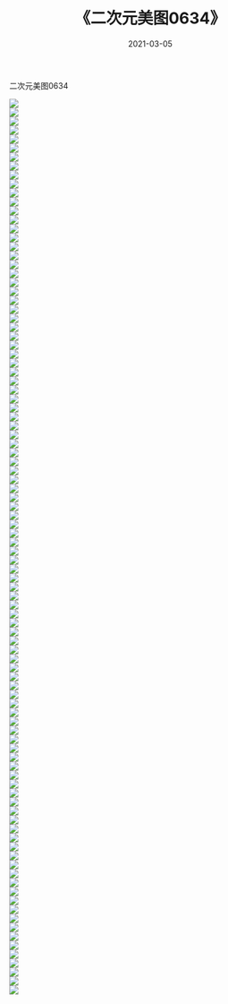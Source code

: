 ﻿---
layout: post
title:  《二次元美图0634》
date:   2021-03-05
img: http://imgx.orgx.ga/二次元/2021/二次元美图0634/000.jpg
categories: [美女, 清纯, 唯美]
---

二次元美图0634

 ![](http://imgx.orgx.ga/二次元/2021/二次元美图0634/001.png) <br>![](http://imgx.orgx.ga/二次元/2021/二次元美图0634/002.png) <br>![](http://imgx.orgx.ga/二次元/2021/二次元美图0634/003.png) <br>![](http://imgx.orgx.ga/二次元/2021/二次元美图0634/004.png) <br>![](http://imgx.orgx.ga/二次元/2021/二次元美图0634/005.png) <br>![](http://imgx.orgx.ga/二次元/2021/二次元美图0634/006.png) <br>![](http://imgx.orgx.ga/二次元/2021/二次元美图0634/007.png) <br>![](http://imgx.orgx.ga/二次元/2021/二次元美图0634/008.png) <br>![](http://imgx.orgx.ga/二次元/2021/二次元美图0634/009.png) <br>![](http://imgx.orgx.ga/二次元/2021/二次元美图0634/010.png) <br>![](http://imgx.orgx.ga/二次元/2021/二次元美图0634/011.png) <br>![](http://imgx.orgx.ga/二次元/2021/二次元美图0634/012.png) <br>![](http://imgx.orgx.ga/二次元/2021/二次元美图0634/013.png) <br>![](http://imgx.orgx.ga/二次元/2021/二次元美图0634/014.png) <br>![](http://imgx.orgx.ga/二次元/2021/二次元美图0634/015.png) <br>![](http://imgx.orgx.ga/二次元/2021/二次元美图0634/016.png) <br>![](http://imgx.orgx.ga/二次元/2021/二次元美图0634/017.png) <br>![](http://imgx.orgx.ga/二次元/2021/二次元美图0634/018.png) <br>![](http://imgx.orgx.ga/二次元/2021/二次元美图0634/019.png) <br>![](http://imgx.orgx.ga/二次元/2021/二次元美图0634/020.png) <br>![](http://imgx.orgx.ga/二次元/2021/二次元美图0634/021.png) <br>![](http://imgx.orgx.ga/二次元/2021/二次元美图0634/022.png) <br>![](http://imgx.orgx.ga/二次元/2021/二次元美图0634/023.png) <br>![](http://imgx.orgx.ga/二次元/2021/二次元美图0634/024.png) <br>![](http://imgx.orgx.ga/二次元/2021/二次元美图0634/025.png) <br>![](http://imgx.orgx.ga/二次元/2021/二次元美图0634/026.png) <br>![](http://imgx.orgx.ga/二次元/2021/二次元美图0634/027.png) <br>![](http://imgx.orgx.ga/二次元/2021/二次元美图0634/028.png) <br>![](http://imgx.orgx.ga/二次元/2021/二次元美图0634/029.png) <br>![](http://imgx.orgx.ga/二次元/2021/二次元美图0634/030.png) <br>![](http://imgx.orgx.ga/二次元/2021/二次元美图0634/031.png) <br>![](http://imgx.orgx.ga/二次元/2021/二次元美图0634/032.png) <br>![](http://imgx.orgx.ga/二次元/2021/二次元美图0634/033.png) <br>![](http://imgx.orgx.ga/二次元/2021/二次元美图0634/034.png) <br>![](http://imgx.orgx.ga/二次元/2021/二次元美图0634/035.png) <br>![](http://imgx.orgx.ga/二次元/2021/二次元美图0634/036.png) <br>![](http://imgx.orgx.ga/二次元/2021/二次元美图0634/037.png) <br>![](http://imgx.orgx.ga/二次元/2021/二次元美图0634/038.png) <br>![](http://imgx.orgx.ga/二次元/2021/二次元美图0634/039.png) <br>![](http://imgx.orgx.ga/二次元/2021/二次元美图0634/040.png) <br>![](http://imgx.orgx.ga/二次元/2021/二次元美图0634/041.png) <br>![](http://imgx.orgx.ga/二次元/2021/二次元美图0634/042.png) <br>![](http://imgx.orgx.ga/二次元/2021/二次元美图0634/043.png) <br>![](http://imgx.orgx.ga/二次元/2021/二次元美图0634/044.png) <br>![](http://imgx.orgx.ga/二次元/2021/二次元美图0634/045.png) <br>![](http://imgx.orgx.ga/二次元/2021/二次元美图0634/046.png) <br>![](http://imgx.orgx.ga/二次元/2021/二次元美图0634/047.png) <br>![](http://imgx.orgx.ga/二次元/2021/二次元美图0634/048.png) <br>![](http://imgx.orgx.ga/二次元/2021/二次元美图0634/049.png) <br>![](http://imgx.orgx.ga/二次元/2021/二次元美图0634/050.png) <br>![](http://imgx.orgx.ga/二次元/2021/二次元美图0634/051.png) <br>![](http://imgx.orgx.ga/二次元/2021/二次元美图0634/052.png) <br>![](http://imgx.orgx.ga/二次元/2021/二次元美图0634/053.png) <br>![](http://imgx.orgx.ga/二次元/2021/二次元美图0634/054.png) <br>![](http://imgx.orgx.ga/二次元/2021/二次元美图0634/055.png) <br>![](http://imgx.orgx.ga/二次元/2021/二次元美图0634/056.png) <br>![](http://imgx.orgx.ga/二次元/2021/二次元美图0634/057.png) <br>![](http://imgx.orgx.ga/二次元/2021/二次元美图0634/058.png) <br>![](http://imgx.orgx.ga/二次元/2021/二次元美图0634/059.png) <br>![](http://imgx.orgx.ga/二次元/2021/二次元美图0634/060.png) <br>![](http://imgx.orgx.ga/二次元/2021/二次元美图0634/061.png) <br>![](http://imgx.orgx.ga/二次元/2021/二次元美图0634/062.png) <br>![](http://imgx.orgx.ga/二次元/2021/二次元美图0634/063.png) <br>![](http://imgx.orgx.ga/二次元/2021/二次元美图0634/064.png) <br>![](http://imgx.orgx.ga/二次元/2021/二次元美图0634/065.png) <br>![](http://imgx.orgx.ga/二次元/2021/二次元美图0634/066.png) <br>![](http://imgx.orgx.ga/二次元/2021/二次元美图0634/067.png) <br>![](http://imgx.orgx.ga/二次元/2021/二次元美图0634/068.png) <br>![](http://imgx.orgx.ga/二次元/2021/二次元美图0634/069.png) <br>![](http://imgx.orgx.ga/二次元/2021/二次元美图0634/070.png) <br>![](http://imgx.orgx.ga/二次元/2021/二次元美图0634/071.png) <br>![](http://imgx.orgx.ga/二次元/2021/二次元美图0634/072.png) <br>![](http://imgx.orgx.ga/二次元/2021/二次元美图0634/073.png) <br>![](http://imgx.orgx.ga/二次元/2021/二次元美图0634/074.png) <br>![](http://imgx.orgx.ga/二次元/2021/二次元美图0634/075.png) <br>![](http://imgx.orgx.ga/二次元/2021/二次元美图0634/076.png) <br>![](http://imgx.orgx.ga/二次元/2021/二次元美图0634/077.png) <br>![](http://imgx.orgx.ga/二次元/2021/二次元美图0634/078.png) <br>![](http://imgx.orgx.ga/二次元/2021/二次元美图0634/079.png) <br>![](http://imgx.orgx.ga/二次元/2021/二次元美图0634/080.png) <br>![](http://imgx.orgx.ga/二次元/2021/二次元美图0634/081.png) <br>![](http://imgx.orgx.ga/二次元/2021/二次元美图0634/082.png) <br>![](http://imgx.orgx.ga/二次元/2021/二次元美图0634/083.png) <br>![](http://imgx.orgx.ga/二次元/2021/二次元美图0634/084.png) <br>![](http://imgx.orgx.ga/二次元/2021/二次元美图0634/085.png) <br>![](http://imgx.orgx.ga/二次元/2021/二次元美图0634/086.png) <br>![](http://imgx.orgx.ga/二次元/2021/二次元美图0634/087.png) <br>![](http://imgx.orgx.ga/二次元/2021/二次元美图0634/088.png) <br>![](http://imgx.orgx.ga/二次元/2021/二次元美图0634/089.png) <br>![](http://imgx.orgx.ga/二次元/2021/二次元美图0634/090.png) <br>![](http://imgx.orgx.ga/二次元/2021/二次元美图0634/091.png) <br>![](http://imgx.orgx.ga/二次元/2021/二次元美图0634/092.png) <br>![](http://imgx.orgx.ga/二次元/2021/二次元美图0634/093.png) <br>![](http://imgx.orgx.ga/二次元/2021/二次元美图0634/094.png) <br>![](http://imgx.orgx.ga/二次元/2021/二次元美图0634/095.png) <br>![](http://imgx.orgx.ga/二次元/2021/二次元美图0634/096.png) <br>![](http://imgx.orgx.ga/二次元/2021/二次元美图0634/097.png) <br>![](http://imgx.orgx.ga/二次元/2021/二次元美图0634/098.png) <br>![](http://imgx.orgx.ga/二次元/2021/二次元美图0634/099.png) <br>![](http://imgx.orgx.ga/二次元/2021/二次元美图0634/100.png) <br>